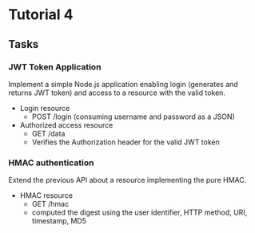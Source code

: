 # Tutorial 4
## Tasks
### JWT Token Application
Implement a simple Node.js application enabling login (generates and returns JWT token) and access to a resource with the valid token.

- Login resource
    - POST /login (consuming username and password as a JSON)
- Authorized access resource
    - GET /data
    - Verifies the Authorization header for the valid JWT token

### HMAC authentication
Extend the previous API about a resource implementing the pure HMAC.

- HMAC resource
    - GET /hmac
    - computed the digest using the user identifier, HTTP method, URI, timestamp, MD5